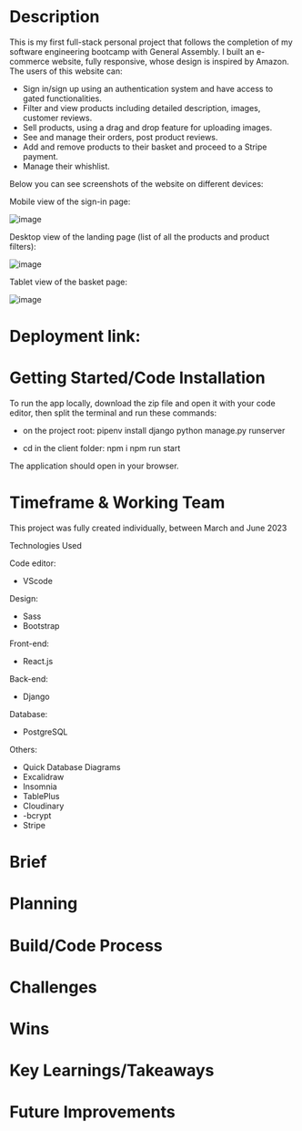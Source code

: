 # Description

This is my first full-stack personal project that follows the completion of my software engineering bootcamp with General Assembly.
I built an e-commerce website, fully responsive, whose design is inspired by Amazon.
The users of this website can:
- Sign in/sign up using an authentication system and have access to gated functionalities.
- Filter and view products including detailed description, images, customer reviews.
- Sell products, using a drag and drop feature for uploading images.
- See and manage their orders, post product reviews.
- Add and remove products to their basket and proceed to a Stripe payment.
- Manage their whishlist.

Below you can see screenshots of the website on different devices:

Mobile view of the sign-in page:

![image](https://github.com/gael37/Emporium/assets/113553373/5b49ecca-bab0-4a63-a6c6-e2a54db2e8bc)

Desktop view of the landing page (list of all the products and product filters):

![image](https://github.com/gael37/Emporium/assets/113553373/091c1c46-b8ab-44eb-8595-d21a2ea69067)

Tablet view of the basket page:

![image](https://github.com/gael37/Emporium/assets/113553373/f927954d-fa5a-4fa1-befc-9367f31b0888)




# Deployment link:


# Getting Started/Code Installation

To run the app locally, download the zip file and open it with your code editor, then split the terminal and run these commands:

- on the project root: 
pipenv install django
python manage.py runserver

- cd in the client folder:
npm i
npm run start

The application should open in your browser.

# Timeframe & Working Team

This project was fully created individually, between March and June 2023

Technologies Used

Code editor:
- VScode

Design:
- Sass
- Bootstrap

Front-end:
- React.js

Back-end:

- Django

Database:
- PostgreSQL

Others:
- Quick Database Diagrams
- Excalidraw
- Insomnia
- TablePlus
- Cloudinary
- -bcrypt
- Stripe

# Brief



# Planning


# Build/Code Process



# Challenges



# Wins



# Key Learnings/Takeaways



# Future Improvements


